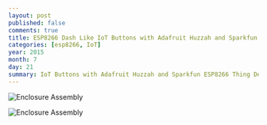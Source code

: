 ```yaml
---
layout: post
published: false
comments: true
title: ESP8266 Dash Like IoT Buttons with Adafruit Huzzah and Sparkfun Thing Dev Boards
categories: [esp8266, IoT]
year: 2015
month: 7
day: 21
summary: IoT Buttons with Adafruit Huzzah and Sparkfun ESP8266 Thing Dev Boards
---
```


![Enclosure Assembly](http://garthvh.com/assets/img/esp8266/button_assembly.jpg "Huzzah Assembly")

![Enclosure Assembly](http://garthvh.com/assets/img/esp8266/sparkfun_thing_circuit.jpg "Thing Assembly")
